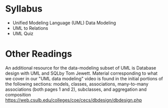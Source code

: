 # Syllabus
- Unified Modeling Language (UML) Data Modeling
- UML to Relations
- UML Quiz

# Other Readings
An additional resource for the data-modeling subset of UML is Database design with UML and SQLby Tom Jewett. Material corresponding to what we cover in our "UML data modeling" video is found in the initial portions of the following sections: models, classes, associations, many-to-many associations (both pages 1 and 2), subclasses, and aggregation and composition
https://web.csulb.edu/colleges/coe/cecs/dbdesign/dbdesign.php
